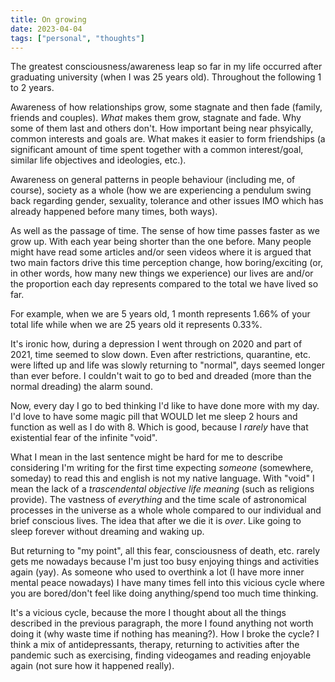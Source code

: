 ```yaml
---
title: On growing
date: 2023-04-04
tags: ["personal", "thoughts"]
---
```


The greatest consciousness/awareness leap so far in my life occurred after graduating university (when I was 25 years old). Throughout the following 1 to 2 years.

Awareness of how relationships grow, some stagnate and then fade (family, friends and couples). *What* makes them grow, stagnate and fade. Why some of them last and others don't. How important being near phsyically, common interests and goals are. What makes it easier to form friendships (a significant amount of time spent together with a common interest/goal, similar life objectives and ideologies, etc.).

Awareness on general patterns in people behaviour (including me, of course), society as a whole (how we are experiencing a pendulum swing back regarding gender, sexuality, tolerance and other issues IMO which has already happened before many times, both ways).

As well as the passage of time. The sense of how time passes faster as we grow up. With each year being shorter than the one before. Many people might have read some articles and/or seen videos where it is argued that two main factors drive this time perception change, how boring/exciting (or, in other words, how many new things we experience) our lives are and/or the proportion each day represents compared to the total we have lived so far. 

For example, when we are 5 years old, 1 month represents 1.66% of your total life while when we are 25 years old it represents 0.33%.

It's ironic how, during a depression I went through on 2020 and part of 2021, time seemed to slow down. Even after restrictions, quarantine, etc. were lifted up and life was slowly returning to "normal", days seemed longer than ever before. I couldn't wait to go to bed and dreaded (more than the normal dreading) the alarm sound.

Now, every day I go to bed thinking I'd like to have done more with my day. I'd love to have some magic pill that WOULD let me sleep 2 hours and function as well as I do with 8. Which is good, because I *rarely* have that existential fear of the infinite "void".

What I mean in the last sentence might be hard for me to describe considering I'm writing for the first time expecting *someone* (somewhere, someday) to read this and english is not my native language. With "void" I mean the lack of a *trascendental objective life meaning* (such as religions provide). The vastness of *everything* and the time scale of astronomical processes in the universe as a whole whole compared to our individual and brief conscious lives. The idea that after we die it is *over*. Like going to sleep forever without dreaming and waking up.

But returning to "my point", all this fear, consciousness of death, etc. rarely gets me nowadays because I'm just too busy enjoying things and activities again (yay). As someone who used to overthink a lot (I have more inner mental peace nowadays) I have many times fell into this vicious cycle where you are bored/don't feel like doing anything/spend too much time thinking.

It's a vicious cycle, because the more I thought about all the things described in the previous paragraph, the more I found anything not worth doing it (why waste time if nothing has meaning?). How I broke the cycle? I think a mix of antidepressants, therapy, returning to activities after the pandemic such as exercising, finding videogames and reading enjoyable again (not sure how it happened really).